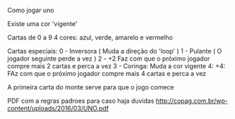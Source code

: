 Como jogar uno

Existe uma cor 'vigente'

Cartas de 0 a 9 
4 cores: azul, verde, amarelo e vermelho

Cartas especiais:
0 - Inversora ( Muda a direção do 'loop' )
1 - Pulante ( O jogador seguinte perde a vez )
2 - +2 Faz com que o próximo jogador compre mais 2 cartas e perca a vez
3 - Coringa: Muda a cor vigente
4:  +4: FAz com que o próximo jogador compre mais 4 cartas e perca a vez

A primeira carta do monte serve para que o jogo comece

PDF com a regras padroes para caso haja duvidas
http://copag.com.br/wp-content/uploads/2016/03/UNO.pdf
